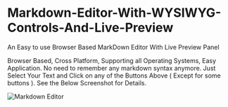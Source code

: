 # Markdown-Editor-With-WYSIWYG-Controls-And-Live-Preview
An Easy to use Browser Based MarkDown Editor With Live Preview Panel

Browser Based, Cross Platform, Supporting all Operating Systems, Easy Application. No need to remember any markdown syntax anymore. Just Select Your Text and Click on any of the Buttons Above ( Except for some buttons ). See the Below Screenshot for Details.

![Markdown Editor](https://i.imgur.com/o5O7grV.png "Markdown Editor")

